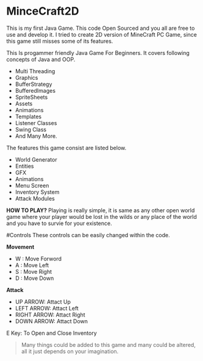 # MinceCraft2D
This is my first Java Game. This code Open Sourced and you all are free to use and develop it. I tried to create 2D version of MineCraft PC Game, since this game still misses some of its features.

This Is progammer friendly Java Game For Beginners. It covers following concepts of Java and OOP.

- Multi Threading
- Graphics
- BufferStrategy
- BufferedImages
- SpriteSheets
- Assets
- Animations
- Templates
- Listener Classes
- Swing Class
- And Many More.

The features this game consist are listed below.

- World Generator
- Entities
- GFX
- Animations
- Menu Screen
- Inventory System
- Attack Modules

**HOW TO PLAY?**
Playing is really simple, it is same as any other open world game where your player would be lost in the wilds or any place of the world and you have to survie for your existence.

#Controls
These controls can be easily changed within the code.

**Movement**

- W : Move Forword
- A : Move Left
- S : Move Right
- D : Move Down


**Attack**

- UP ARROW: Attact Up
- LEFT ARROW: Attact Left
- RIGHT ARROW: Attact Right
- DOWN ARROW: Attact Down

  
E Key: To Open and Close Inventory

> Many things could be added to this game and many could be altered, all it just depends on your imagination.